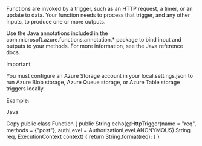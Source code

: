 Functions are invoked by a trigger, such as an HTTP request, a timer, or an update to data. Your function needs to process that trigger, and any other inputs, to produce one or more outputs.

Use the Java annotations included in the com.microsoft.azure.functions.annotation.* package to bind input and outputs to your methods. For more information, see the Java reference docs.

 Important

You must configure an Azure Storage account in your local.settings.json to run Azure Blob storage, Azure Queue storage, or Azure Table storage triggers locally.

Example:

Java

Copy
public class Function {
    public String echo(@HttpTrigger(name = "req", 
      methods = {"post"},  authLevel = AuthorizationLevel.ANONYMOUS) 
        String req, ExecutionContext context) {
        return String.format(req);
    }
}